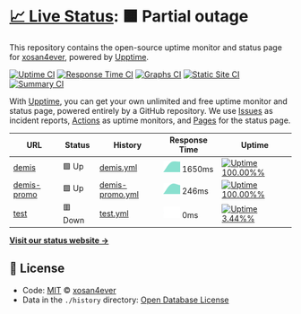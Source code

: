 # [📈 Live Status](https://xosan4ever.github.io/upptime): <!--live status--> **🟧 Partial outage**

This repository contains the open-source uptime monitor and status page for [xosan4ever](https://xosan4ever.github.io/upptime), powered by [Upptime](https://github.com/upptime/upptime).

[![Uptime CI](https://github.com/koj-co/upptime/workflows/Uptime%20CI/badge.svg)](https://github.com/koj-co/upptime/actions?query=workflow%3A%22Uptime+CI%22)
[![Response Time CI](https://github.com/koj-co/upptime/workflows/Response%20Time%20CI/badge.svg)](https://github.com/koj-co/upptime/actions?query=workflow%3A%22Response+Time+CI%22)
[![Graphs CI](https://github.com/koj-co/upptime/workflows/Graphs%20CI/badge.svg)](https://github.com/koj-co/upptime/actions?query=workflow%3A%22Graphs+CI%22)
[![Static Site CI](https://github.com/koj-co/upptime/workflows/Static%20Site%20CI/badge.svg)](https://github.com/koj-co/upptime/actions?query=workflow%3A%22Static+Site+CI%22)
[![Summary CI](https://github.com/koj-co/upptime/workflows/Summary%20CI/badge.svg)](https://github.com/koj-co/upptime/actions?query=workflow%3A%22Summary+CI%22)

With [Upptime](https://upptime.js.org), you can get your own unlimited and free uptime monitor and status page, powered entirely by a GitHub repository. We use [Issues](https://github.com/xosan4ever/upptime/issues) as incident reports, [Actions](https://github.com/xosan4ever/upptime/actions) as uptime monitors, and [Pages](https://xosan4ever.github.io/upptime) for the status page.

<!--start: status pages-->
<!-- This summary is generated by Upptime (https://github.com/upptime/upptime) -->
<!-- Do not edit this manually, your changes will be overwritten -->

| URL                                     | Status  | History                                                                                         | Response Time                                                                    | Uptime                                                                                                                                                                                                                        |
| --------------------------------------- | ------- | ----------------------------------------------------------------------------------------------- | -------------------------------------------------------------------------------- | ----------------------------------------------------------------------------------------------------------------------------------------------------------------------------------------------------------------------------- |
| [demis](https://www.demis.ru/)          | 🟩 Up   | [demis.yml](https://github.com/xosan4ever/upptime/commits/master/history/demis.yml)             | <img alt="Response time graph" src="./graphs/demis.png" height="20"> 1650ms      | [![Uptime 100.00%%](https://img.shields.io/endpoint?url=https%3A%2F%2Fraw.githubusercontent.com%2Fxosan4ever%2Fupptime%2Fmaster%2Fapi%2Fdemis%2Fuptime.json)](https://xosan4ever.github.io/upptime/history/demis)             |
| [demis-promo](https://demis-promo.com/) | 🟩 Up   | [demis-promo.yml](https://github.com/xosan4ever/upptime/commits/master/history/demis-promo.yml) | <img alt="Response time graph" src="./graphs/demis-promo.png" height="20"> 246ms | [![Uptime 100.00%%](https://img.shields.io/endpoint?url=https%3A%2F%2Fraw.githubusercontent.com%2Fxosan4ever%2Fupptime%2Fmaster%2Fapi%2Fdemis-promo%2Fuptime.json)](https://xosan4ever.github.io/upptime/history/demis-promo) |
| [test](https://demis-promosass.com/)    | 🟥 Down | [test.yml](https://github.com/xosan4ever/upptime/commits/master/history/test.yml)               | <img alt="Response time graph" src="./graphs/test.png" height="20"> 0ms          | [![Uptime 3.44%%](https://img.shields.io/endpoint?url=https%3A%2F%2Fraw.githubusercontent.com%2Fxosan4ever%2Fupptime%2Fmaster%2Fapi%2Ftest%2Fuptime.json)](https://xosan4ever.github.io/upptime/history/test)                 |

<!--end: status pages-->

[**Visit our status website →**](https://xosan4ever.github.io/upptime)

## 📄 License

- Code: [MIT](./LICENSE) © [xosan4ever](https://xosan4ever.github.io/upptime)
- Data in the `./history` directory: [Open Database License](https://opendatacommons.org/licenses/odbl/1-0/)
